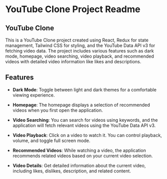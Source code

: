 # YouTube Clone Project Readme

## YouTube Clone

This is a YouTube Clone project created using React, Redux for state management, Tailwind CSS for styling, and the YouTube Data API v3 for fetching video data. The project includes various features such as dark mode, homepage, video searching, video playback, and recommended videos with detailed video information like likes and descriptions.

## Features

- **Dark Mode**: Toggle between light and dark themes for a comfortable viewing experience.

- **Homepage**: The homepage displays a selection of recommended videos when you first open the application.

- **Video Searching**: You can search for videos using keywords, and the application will fetch relevant videos using the YouTube Data API v3.

- **Video Playback**: Click on a video to watch it. You can control playback, volume, and toggle full screen mode.

- **Recommended Videos**: While watching a video, the application recommends related videos based on your current video selection.

- **Video Details**: Get detailed information about the current video, including likes, dislikes, description, and related content.
